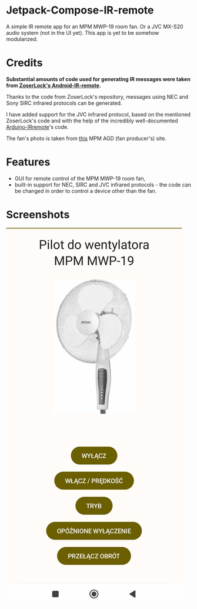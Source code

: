 # Jetpack-Compose-IR-remote

A simple IR remote app for an MPM MWP-19 room fan. Or a JVC MX-S20 audio system (not in the UI yet).
This app is yet to be somehow modularized.

# Credits
**Substantial amounts of code used for generating IR messages were taken from [ZoserLock's Android-IR-remote](https://github.com/ZoserLock/android-ir-remote).**

Thanks to the code from ZoserLock's repository, messages using NEC and Sony SIRC infrared protocols can be generated.

I have added support for the JVC infrared protocol, based on the mentioned ZoserLock's code and with the help of the incredibly well-documented [Arduino-IRremote](https://github.com/Arduino-IRremote/Arduino-IRremote)'s code.

The fan's photo is taken from [this](https://mpm.pl/pl/wentylatory/289-wentylator-stojacy-mwp-19-5903151001290.html) MPM AGD (fan producer's) site.

# Features
- GUI for remote control of the MPM MWP-19 room fan,
- built-in support for NEC, SIRC and JVC infrared protocols - the code can be changed in order to control a device other than the fan.

# Screenshots
![Fan remote screenshot](images/screenshot1.jpg)
